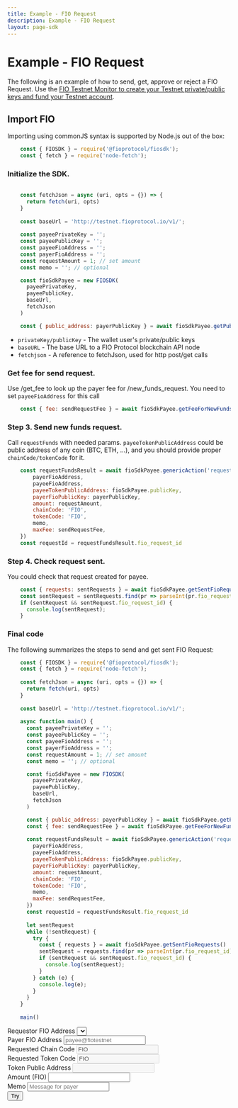 ```yaml
---
title: Example - FIO Request
description: Example - FIO Request
layout: page-sdk
---
```


# Example - FIO Request

The following is an example of how to send, get, approve or reject a FIO Request. Use the [FIO Testnet Monitor to create your Testnet private/public keys and fund your Testnet account]({{site.baseurl}}/docs/chain/testnet#integration-testing-with-fio-testnet).

## Import FIO

Importing using commonJS syntax is supported by Node.js out of the box:

```javascript
    const { FIOSDK } = require('@fioprotocol/fiosdk');
    const { fetch } = require('node-fetch');
```

### Initialize the SDK.

```javascript
    
    const fetchJson = async (uri, opts = {}) => {
      return fetch(uri, opts)
    }
   
    const baseUrl = 'http://testnet.fioprotocol.io/v1/';
    
    const payeePrivateKey = '';
    const payeePublicKey = '';
    const payeeFioAddress = '';
    const payerFioAddress = '';
    const requestAmount = 1; // set amount
    const memo = ''; // optional

    const fioSdkPayee = new FIOSDK(
      payeePrivateKey,
      payeePublicKey,
      baseUrl,
      fetchJson
    )

    const { public_address: payerPublicKey } = await fioSdkPayee.getPublicAddress(payerFioAddress, "FIO", "FIO")
```

* `privateKey/publicKey` - The wallet user's private/public keys
* `baseURL` - The base URL to a FIO Protocol blockchain API node
* `fetchjson` - A reference to fetchJson, used for http post/get calls 

### Get fee for send request.

Use /get_fee to look up the payer fee for /new_funds_request. You need to set `payeeFioAddress` for this call

```javascript
    const { fee: sendRequestFee } = await fioSdkPayee.getFeeForNewFundsRequest(payeeFioAddress)
```

### Step 3. Send new funds request.

Call `requestFunds` with needed params. `payeeTokenPublicAddress` could be public address of any coin (BTC, ETH, ...), and you should provide proper `chainCode/tokenCode` for it.

```javascript
    const requestFundsResult = await fioSdkPayee.genericAction('requestFunds', {
        payerFioAddress,
        payeeFioAddress,
        payeeTokenPublicAddress: fioSdkPayee.publicKey,
        payerFioPublicKey: payerPublicKey,
        amount: requestAmount,
        chainCode: 'FIO',
        tokenCode: 'FIO',
        memo,
        maxFee: sendRequestFee,
    })
    const requestId = requestFundsResult.fio_request_id
```

### Step 4. Check request sent.

You could check that request created for payee.

```javascript
    const { requests: sentRequests } = await fioSdkPayee.getSentFioRequests()
    const sentRequest = sentRequests.find(pr => parseInt(pr.fio_request_id) === parseInt(requestId))
    if (sentRequest && sentRequest.fio_request_id) {
      console.log(sentRequest);
    }
```

### Final code

The following summarizes the steps to send and get sent FIO Request:

```javascript
    const { FIOSDK } = require('@fioprotocol/fiosdk');
    const { fetch } = require('node-fetch');
    
    const fetchJson = async (uri, opts = {}) => {
      return fetch(uri, opts)
    }
   
    const baseUrl = 'http://testnet.fioprotocol.io/v1/';
    
    async function main() {
      const payeePrivateKey = '';
      const payeePublicKey = '';
      const payeeFioAddress = '';
      const payerFioAddress = '';
      const requestAmount = 1; // set amount
      const memo = ''; // optional

      const fioSdkPayee = new FIOSDK(
        payeePrivateKey,
        payeePublicKey,
        baseUrl,
        fetchJson
      )

      const { public_address: payerPublicKey } = await fioSdkPayee.getPublicAddress(payerFioAddress, "FIO", "FIO")
      const { fee: sendRequestFee } = await fioSdkPayee.getFeeForNewFundsRequest(payeeFioAddress)
    
      const requestFundsResult = await fioSdkPayee.genericAction('requestFunds', {
        payerFioAddress,
        payeeFioAddress,
        payeeTokenPublicAddress: fioSdkPayee.publicKey,
        payerFioPublicKey: payerPublicKey,
        amount: requestAmount,
        chainCode: 'FIO',
        tokenCode: 'FIO',
        memo,
        maxFee: sendRequestFee,
      })
      const requestId = requestFundsResult.fio_request_id
    
      let sentRequest
      while (!sentRequest) {
        try {
          const { requests } = await fioSdkPayee.getSentFioRequests()
          sentRequest = requests.find(pr => parseInt(pr.fio_request_id) === parseInt(requestId))
          if (sentRequest && sentRequest.fio_request_id) {
            console.log(sentRequest);
          }
        } catch (e) {
          console.log(e);
        }
      }
    }
    
    main()
```

<div id="fio-request-example-container" class="row position-relative">
    <div class="col-6">
        <div class="form-group">
            <label for="fio-request-payer">Requestor FIO Address</label>
            <select class="form-control" id="fio-request-payee"></select>
        </div>
        <div class="form-group">
            <label for="fio-request-payer">Payer FIO Address</label>
            <input type="text" class="form-control" id="fio-request-payer" placeholder="payee@fiotestnet">
        </div>
        <div class="form-group">
            <div class="row">
                <div class="col-6">
                    <label>Requested Chain Code</label>
                    <input type="text" disabled class="form-control" value="FIO" />
                </div>
                <div class="col-6">
                    <label>Requested Token Code</label>
                    <input type="text" disabled class="form-control" value="FIO" />
                 </div>
            </div>
        </div>
        <div class="form-group">
            <label>Token Public Address</label>
            <input type="text" class="form-control" disabled id="fio-request-token-pub-address">
        </div>
        <div class="form-group">
            <div class="row">
                <div class="col-4">
                    <label for="fio-request-amount">Amount (FIO)</label>
                    <input type="number" class="form-control" id="fio-request-amount">
                </div>
                <div class="col-8">
                    <label for="fio-request-memo">Memo</label>
                    <input type="text" class="form-control" id="fio-request-memo" placeholder="Message for payer">
                 </div>
            </div>
        </div>
        <button id="try-fio-request" class="btn btn-default btn--blue">Try</button>
    </div>
    <div id="spinner" class="fa-3x d-none" role="status">
        <i class="fas fa-spinner fa-spin"></i>
    </div>
</div>
